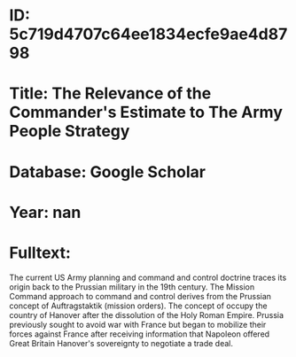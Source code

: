 # ID: 5c719d4707c64ee1834ecfe9ae4d8798
# Title: The Relevance of the Commander's Estimate to The Army People Strategy
# Database: Google Scholar
# Year: nan
# Fulltext:
The current US Army planning and command and control doctrine traces its origin back to the Prussian military in the 19th century.
The Mission Command approach to command and control derives from the Prussian concept of Auftragstaktik (mission orders).
The concept of occupy the country of Hanover after the dissolution of the Holy Roman Empire.
Prussia previously sought to avoid war with France but began to mobilize their forces against France after receiving information that Napoleon offered Great Britain Hanover's sovereignty to negotiate a trade deal.